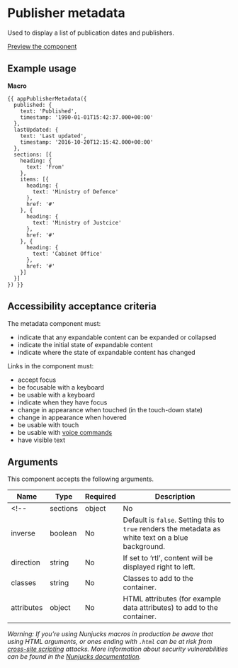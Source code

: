 # Publisher metadata

Used to display a list of publication dates and publishers.

[Preview the component](https://govuk-website-prototype.herokuapp.com/components/publisher-metadata/)

## Example usage

**Macro**
```
{{ appPublisherMetadata({
  published: {
    text: 'Published',
    timestamp: '1990-01-01T15:42:37.000+00:00'
  },
  lastUpdated: {
    text: 'Last updated',
    timestamp: '2016-10-20T12:15:42.000+00:00'
  },
  sections: [{
    heading: {
      text: 'From'
    },
    items: [{
      heading: {
        text: 'Ministry of Defence'
      },
      href: '#'
    }, {
      heading: {
        text: 'Ministry of Justcice'
      },
      href: '#'
    }, {
      heading: {
        text: 'Cabinet Office'
      },
      href: '#'
    }]
  }]
}) }}
```

## Accessibility acceptance criteria

The metadata component must:

- indicate that any expandable content can be expanded or collapsed
- indicate the initial state of expandable content
- indicate where the state of expandable content has changed

Links in the component must:

- accept focus
- be focusable with a keyboard
- be usable with a keyboard
- indicate when they have focus
- change in appearance when touched (in the touch-down state)
- change in appearance when hovered
- be usable with touch
- be usable with [voice commands](https://www.w3.org/WAI/perspectives/voice.html)
- have visible text

## Arguments

This component accepts the following arguments.

|Name|Type|Required|Description|
|---|---|---|---|
<!-- |sections|object|No|See [sections](#sections)|
|inverse|boolean|No|Default is `false`. Setting this to `true` renders the metadata as white text on a blue background.|
|direction|string|No|If set to ‘rtl’, content will be displayed right to left.|
|classes|string|No|Classes to add to the container.|
|attributes|object|No|HTML attributes (for example data attributes) to add to the container.| -->

<!-- ### Sections

|Name|Type|Required|Description|
|---|---|---|---|
|heading|object|Yes|See [heading](#heading)|
|items|object|No|See [items](#items)|
|limit|object|No|See [limit](#limit)|
|itemSeparator|string|No|Defaults to ‘and’| -->

<!-- #### Heading

|Name|Type|Required|Description|
|---|---|---|---|
|text|string|Yes|If `html` is set, this is not required. Text to use within the heading. If `html` is provided, the `text` argument will be ignored.|
|html|string|Yes|If `text` is set, this is not required. HTML to use within the heading. If `html` is provided, the `text` argument will be ignored.|
|headingLevel|numeric|No|A number for the heading level. Defaults to 2 (`<h2>`)|
|classes|string|No|Classes to add to the heading.|
|attributes|object|No|HTML attributes (for example data attributes) to add to the heading.| -->

<!-- #### Items

|Name|Type|Required|Description|
|---|---|---|---|
|href|string|Yes|The URL of the resource.|
|heading|object|Yes|See [item heading](#item-heading)|
|attributes|object|No|HTML attributes (for example data attributes) to add to the anchor.| -->

<!-- ##### Item heading

|Name|Type|Required|Description|
|---|---|---|---|
|text|string|Yes|If `html` is set, this is not required. Text to use within the item heading. If `html` is provided, the `text` argument will be ignored.|
|html|string|Yes|If `text` is set, this is not required. HTML to use within the item heading. If `html` is provided, the `text` argument will be ignored.| -->

<!-- #### Limit

|Name|Type|Required|Description|
|---|---|---|---|
|count|numeric|Yes|The number of items.|
|aria-controls|boolean|Yes|Used to toggle show/hide functionality.|
|aria-expanded|string|Yes|Default to `false`. Used to toggle show/hide functionality.| -->

*Warning: If you’re using Nunjucks macros in production be aware that using HTML arguments, or ones ending with `.html` can be at risk from [cross-site scripting](https://en.wikipedia.org/wiki/Cross-site_scripting) attacks. More information about security vulnerabilities can be found in the [Nunjucks documentation](https://mozilla.github.io/nunjucks/api.html#user-defined-templates-warning).*
